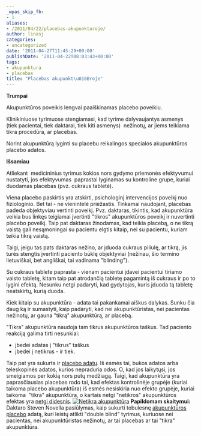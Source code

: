 ```yaml
---
_wpas_skip_fb:
- 1
aliases:
- /2011/04/22/placebas-akupunkturoje/
author: linasj
categories:
- uncategorized
date: '2011-04-27T11:45:29+00:00'
publishDate: '2011-04-22T08:03:43+00:00'
tags:
- akupunktura
- placebas
title: "Placebas akupunkt\u016Broje"
---
```

**Trumpai**

Akupunktūros poveikis lengvai paaiškinamas placebo poveikiu.

Klinikiniuose tyrimuose stengiamasi, kad tyrime dalyvaujantys asmenys (tiek pacientai, tiek daktarai, tiek kiti asmenys)  nežinotų, ar jiems teikiama tikra procedūra, ar placebas.

Norint akupunktūrą lyginti su placebu reikalingos specialos akupunktūros placebo adatos.

**Išsamiau**

Atliekant  medicininius tyrimus kokios nors gydymo priemonės efektyvumui nustatyti, jos efektyvumas  paprastai lyginamas su kontroline grupe, kuriai duodamas placebas (pvz. cukraus tabletė).

Viena placebo paskirtis yra atskirti, psichologinį intervencijos poveikį nuo fiziologinio. Bet tai - ne vienintelė priežastis. Tinkamai naudojant, placebas padeda objektyviau vertinti poveikį. Pvz. daktaras, tikintis, kad akupunktūra veikia bus linkęs teigiamai įvertinti "tikros" akupunktūros poveikį ir nuvertinti placebo poveikį. Taip pat daktaras žinodamas, kad teikia placebą, o ne tikrą vaistą gali nesąmoningai su pacientu elgtis kitaip, nei su pacientu, kuriam teikia tikrą vaistą.

Taigi, jeigu tas pats daktaras nežino, ar įduoda cukraus piliulę, ar tikrą, jis turės stengtis įvertinti paciento būklę objektyviai (nežinau, šio termino lietuviškai, bet angliškai, tai vadinama "blinding").

Su cukraus tablete paprasta - vienam pacientui įdavei pacientui tiriamo vaisto tabletę, kitam taip pat atrodančią tabletę pagamintą iš cukraus ir po to lygini efektą. Nesunku netgi padaryti, kad gydytojas, kuris įduoda tą tabletę neatskirtų, kurią duoda.

Kiek kitaip su akupunktūra - adata tai pakankamai aiškus dalykas. Sunku čia daug ką ir sumastyti, kaip padaryti, kad nei akupunktūristas, nei pacientas nežinotų, ar gauna "tikrą" akupunktūrą, ar placebą.

"Tikra" akupunktūra naudoja tam tikrus akupunktūros taškus. Tad paciento reakciją galima tirti nesunkiai:
* įbedei adatas į "tikrus" taškus
* įbedei į netikrus - ir tiek.


Taip pat yra sukurta ir [placebo adatų](http://www.ncbi.nlm.nih.gov/pubmed/19734382). Iš esmės tai, bukos adatos arba teleskopinės adatos, kurios nepraduria odos. O, kad jos laikytųsi, jos smeigiamos per kokią nors putų medžiagą.
Taigi, kad akupunktūra yra paprasčiausias placebas rodo tai, kad efektas kontrolinėje grupėje (kuriai taikoma placebo akupunktūra) iš esmės nesiskiria nuo efekto grupėje, kuriai taikoma  "tikra" akupunktūra, o kartais netgi "netikros" akupunktūros efektas yra [netgi didesnis](http://scienceblogs.com/insolence/2008/04/sham_acupuncture_is_better_than_true_acu.php).
[![](/static/2011/04/133-lt.png "Netikra akupunktūra")](/static/2011/04/133-lt.png)
**Papildomam skaitymui:**
Daktaro Steven Novella pasiūlymas, kaip sukurti tobulesnę [akupunktūros placebo](http://theness.com/neurologicablog/?p=14) adatą, kuri leistų atlikti "double blind" tyrimus, kuriuose nei pacientas, nei akupunktūristas nežinotų, ar tai placebas ar tai "tikra" akupunktūra.
